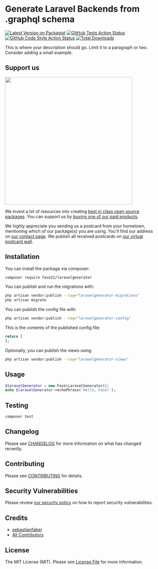 # Generate Laravel Backends from .graphql schema

[![Latest Version on Packagist](https://img.shields.io/packagist/v/fase22/laravelgenerator.svg?style=flat-square)](https://packagist.org/packages/fase22/laravelgenerator)
[![GitHub Tests Action Status](https://img.shields.io/github/actions/workflow/status/fase22/laravelgenerator/run-tests.yml?branch=main&label=tests&style=flat-square)](https://github.com/fase22/laravelgenerator/actions?query=workflow%3Arun-tests+branch%3Amain)
[![GitHub Code Style Action Status](https://img.shields.io/github/actions/workflow/status/fase22/laravelgenerator/fix-php-code-style-issues.yml?branch=main&label=code%20style&style=flat-square)](https://github.com/fase22/laravelgenerator/actions?query=workflow%3A"Fix+PHP+code+style+issues"+branch%3Amain)
[![Total Downloads](https://img.shields.io/packagist/dt/fase22/laravelgenerator.svg?style=flat-square)](https://packagist.org/packages/fase22/laravelgenerator)

This is where your description should go. Limit it to a paragraph or two. Consider adding a small example.

## Support us

[<img src="https://github-ads.s3.eu-central-1.amazonaws.com/LaravelGenerator.jpg?t=1" width="419px" />](https://spatie.be/github-ad-click/LaravelGenerator)

We invest a lot of resources into creating [best in class open source packages](https://spatie.be/open-source). You can support us by [buying one of our paid products](https://spatie.be/open-source/support-us).

We highly appreciate you sending us a postcard from your hometown, mentioning which of our package(s) you are using. You'll find our address on [our contact page](https://spatie.be/about-us). We publish all received postcards on [our virtual postcard wall](https://spatie.be/open-source/postcards).

## Installation

You can install the package via composer:

```bash
composer require fase22/laravelgenerator
```

You can publish and run the migrations with:

```bash
php artisan vendor:publish --tag="laravelgenerator-migrations"
php artisan migrate
```

You can publish the config file with:

```bash
php artisan vendor:publish --tag="laravelgenerator-config"
```

This is the contents of the published config file:

```php
return [
];
```

Optionally, you can publish the views using

```bash
php artisan vendor:publish --tag="laravelgenerator-views"
```

## Usage

```php
$laravelGenerator = new Fase\LaravelGenerator();
echo $laravelGenerator->echoPhrase('Hello, Fase!');
```

## Testing

```bash
composer test
```

## Changelog

Please see [CHANGELOG](CHANGELOG.md) for more information on what has changed recently.

## Contributing

Please see [CONTRIBUTING](CONTRIBUTING.md) for details.

## Security Vulnerabilities

Please review [our security policy](../../security/policy) on how to report security vulnerabilities.

## Credits

- [sebastianfaber](https://github.com/FaSe22)
- [All Contributors](../../contributors)

## License

The MIT License (MIT). Please see [License File](LICENSE.md) for more information.
